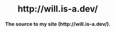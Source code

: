 
<h1 align="center">http://will.is-a.dev/</h1>
<h3 align="center">The source to my site (http://will.is-a.dev/).</h3>
